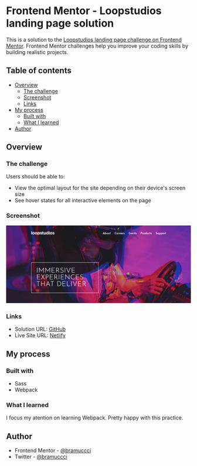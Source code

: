 # Frontend Mentor - Loopstudios landing page solution

This is a solution to the [Loopstudios landing page challenge on Frontend Mentor](https://www.frontendmentor.io/challenges/loopstudios-landing-page-N88J5Onjw). Frontend Mentor challenges help you improve your coding skills by building realistic projects.

## Table of contents

-   [Overview](#overview)
    -   [The challenge](#the-challenge)
    -   [Screenshot](#screenshot)
    -   [Links](#links)
-   [My process](#my-process)
    -   [Built with](#built-with)
    -   [What I learned](#what-i-learned)
-   [Author](#author)

## Overview

### The challenge

Users should be able to:

-   View the optimal layout for the site depending on their device's screen size
-   See hover states for all interactive elements on the page

### Screenshot

![](./screenshot.png)

### Links

-   Solution URL: [GitHub](https://github.com/bramuccci/loopstudios-landing-page)
-   Live Site URL: [Netlify](https://bramuccci-loopstudios-landing-page.netlify.app/)

## My process

### Built with

-   Sass
-   Webpack

### What I learned

I focus my atention on learning Webpack. Pretty happy with this practice.

## Author

-   Frontend Mentor - [@bramuccci](https://www.frontendmentor.io/bramuccci/yourusername)
-   Twitter - [@bramuccci](https://www.twitter.com/bramuccci)
